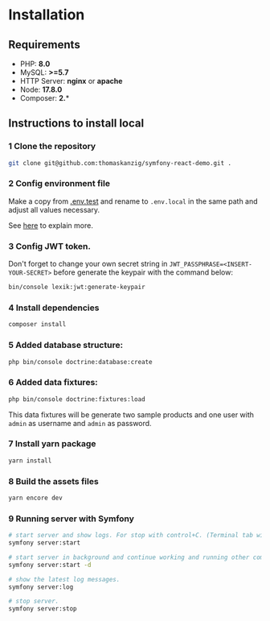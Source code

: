 # Installation

## Requirements

- PHP: **8.0**
- MySQL: **>=5.7**
- HTTP Server: **nginx** or **apache**
- Node: **17.8.0**
- Composer: **2.***

## Instructions to install local

### 1 Clone the repository

```bash
git clone git@github.com:thomaskanzig/symfony-react-demo.git .
```

### 2 Config environment file

Make a copy from [.env.test](../.env.test) and rename to `.env.local` in the same path and adjust all values necessary.

See [here](https://symfony.com/blog/new-in-symfony-4-2-define-env-vars-per-environment) to explain more.

### 3 Config JWT token.

Don't forget to change your own secret string in `JWT_PASSPHRASE=<INSERT-YOUR-SECRET>` before generate the keypair with the command below:

```bash
bin/console lexik:jwt:generate-keypair
```
### 4 Install dependencies

```bash
composer install
```

### 5 Added database structure:
```bash
php bin/console doctrine:database:create
```

### 6 Added data fixtures:
```bash
php bin/console doctrine:fixtures:load
```

This data fixtures will be generate two sample products and one user with `admin` as username and `admin` as password.  

### 7 Install yarn package

```bash
yarn install
```

### 8 Build the assets files
```bash
yarn encore dev
```

### 9 Running server with Symfony

```bash
# start server and show logs. For stop with control+C. (Terminal tab will be unavaible).
symfony server:start
```

```bash
# start server in background and continue working and running other comands
symfony server:start -d
```

```bash
# show the latest log messages.
symfony server:log
```

```bash
# stop server.
symfony server:stop
```
